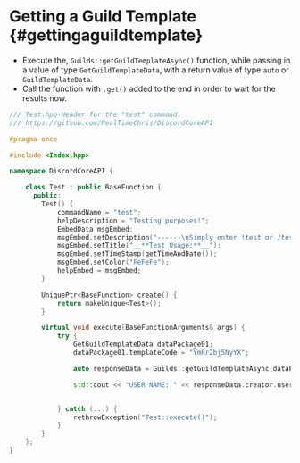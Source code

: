 Getting a Guild Template {#gettingaguildtemplate}
============
- Execute the, `Guilds::getGuildTemplateAsync()` function, while passing in a value of type `GetGuildTemplateData`, with a return value of type `auto` or `GuildTemplateData`.
- Call the function with `.get()` added to the end in order to wait for the results now.

```cpp
/// Test.hpp-Header for the "test" command.
/// https://github.com/RealTimeChris/DiscordCoreAPI

#pragma once

#include <Index.hpp>

namespace DiscordCoreAPI {

	class Test : public BaseFunction {
	  public:
		Test() {
			commandName = "test";
			helpDescription = "Testing purposes!";
			EmbedData msgEmbed;
			msgEmbed.setDescription("------\nSimply enter !test or /test!\n------");
			msgEmbed.setTitle("__**Test Usage:**__");
			msgEmbed.setTimeStamp(getTimeAndDate());
			msgEmbed.setColor("FeFeFe");
			helpEmbed = msgEmbed;
		}

		UniquePtr<BaseFunction> create() {
			return makeUnique<Test>();
		}

		virtual void execute(BaseFunctionArguments& args) {
			try {
				GetGuildTemplateData dataPackage01;
				dataPackage01.templateCode = "YmRr2bj5NyYX";

				auto responseData = Guilds::getGuildTemplateAsync(dataPackage01).get();

				std::cout << "USER NAME: " << responseData.creator.userName << std::endl;


			} catch (...) {
				rethrowException("Test::execute()");
			}
		}
	};
}
```
